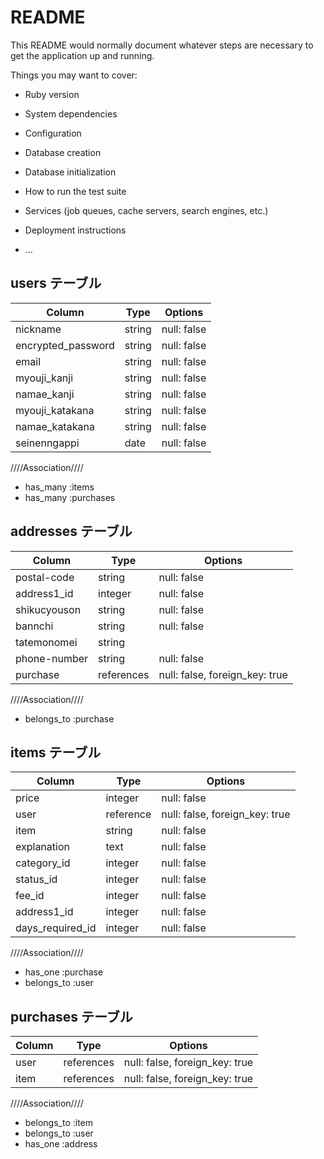 # README

This README would normally document whatever steps are necessary to get the
application up and running.

Things you may want to cover:

* Ruby version

* System dependencies

* Configuration

* Database creation

* Database initialization

* How to run the test suite

* Services (job queues, cache servers, search engines, etc.)

* Deployment instructions

* ...

>>>>>>>>>>>>>>>>>>>>>


## users テーブル

| Column   | Type   | Options     |
| -------- | ------ | ----------- |
| nickname          | string | null: false |
| encrypted_password| string | null: false |
| email             | string | null: false | unique: true |
| myouji_kanji      | string | null: false |
| namae_kanji       | string | null: false |
| myouji_katakana   | string | null: false |
| namae_katakana    | string | null: false |
| seinenngappi      | date   | null: false |




////Association////

- has_many :items
- has_many :purchases

## addresses テーブル

| Column | Type   | Options     |
| ------ | ------ | ----------- |
| postal-code       | string | null: false |
| address1_id       | integer| null: false |
| shikucyouson      | string | null: false |
| bannchi           | string | null: false |
| tatemonomei       | string |
| phone-number      | string | null: false |
| purchase          | references | null: false, foreign_key: true |


////Association////

- belongs_to :purchase


## items テーブル

| Column | Type       | Options                        |
| ------ | ---------- | ------------------------------ |
| price           |integer    | null: false |
| user            | reference |null: false, foreign_key: true |
| item            | string    | null: false |
| explanation     | text      | null: false |
| category_id     | integer   | null: false |
| status_id       | integer   | null: false |
| fee_id          | integer   | null: false |
| address1_id     | integer   | null: false |
| days_required_id| integer   | null: false |


////Association////

- has_one    :purchase
- belongs_to :user



## purchases テーブル


| Column | Type   | Options     |
| ------ | ------ | ----------- |
| user  | references | null: false, foreign_key: true |
| item  | references | null: false, foreign_key: true |

////Association////

- belongs_to :item
- belongs_to :user
- has_one    :address